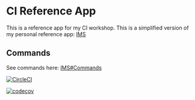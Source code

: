 
# CI Reference App

This is a reference app for my CI workshop.
This is a simplified version of my personal reference app: [IMS](https://github.com/jonathanong/ims)

## Commands

See commands here: [IMS#Commands](https://github.com/jonathanong/ims#commands)

[![CircleCI](https://circleci.com/gh/vinay30/ci-workshop/tree/master.svg?style=svg&circle-token=7396f7304a2da61b94b1085144e369e24aa48e07)](https://circleci.com/gh/vinay30/ci-workshop/tree/master)

[![codecov](https://codecov.io/gh/vinay30/ci-workshop/branch/master/graph/badge.svg?token=B2u7WY48P8)](https://codecov.io/gh/vinay30/ci-workshop)
